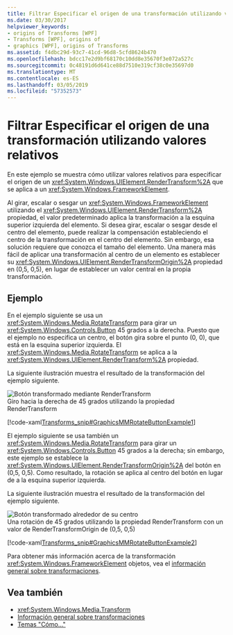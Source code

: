 ```yaml
---
title: Filtrar Especificar el origen de una transformación utilizando valores relativos
ms.date: 03/30/2017
helpviewer_keywords:
- origins of Transforms [WPF]
- Transforms [WPF], origins of
- graphics [WPF], origins of Transforms
ms.assetid: f4dbc29d-93c7-41cd-96d8-5cfd8624b470
ms.openlocfilehash: bdcc17e2d9bf68170c10dd8e35670f3e072a527c
ms.sourcegitcommit: 0c48191d6d641ce88d7510e319cf38c0e35697d0
ms.translationtype: MT
ms.contentlocale: es-ES
ms.lasthandoff: 03/05/2019
ms.locfileid: "57352573"
---
```

# <a name="how-to-specify-the-origin-of-a-transform-by-using-relative-values"></a>Filtrar Especificar el origen de una transformación utilizando valores relativos
En este ejemplo se muestra cómo utilizar valores relativos para especificar el origen de un <xref:System.Windows.UIElement.RenderTransform%2A> que se aplica a un <xref:System.Windows.FrameworkElement>.  
  
 Al girar, escalar o sesgar un <xref:System.Windows.FrameworkElement> utilizando el <xref:System.Windows.UIElement.RenderTransform%2A> propiedad, el valor predeterminado aplica la transformación a la esquina superior izquierda del elemento. Si desea girar, escalar o sesgar desde el centro del elemento, puede realizar la compensación estableciendo el centro de la transformación en el centro del elemento. Sin embargo, esa solución requiere que conozca el tamaño del elemento. Una manera más fácil de aplicar una transformación al centro de un elemento es establecer su <xref:System.Windows.UIElement.RenderTransformOrigin%2A> propiedad en (0,5, 0,5), en lugar de establecer un valor central en la propia transformación.  
  
## <a name="example"></a>Ejemplo  
 En el ejemplo siguiente se usa un <xref:System.Windows.Media.RotateTransform> para girar un <xref:System.Windows.Controls.Button> 45 grados a la derecha. Puesto que el ejemplo no especifica un centro, el botón gira sobre el punto (0, 0), que está en la esquina superior izquierda. El <xref:System.Windows.Media.RotateTransform> se aplica a la <xref:System.Windows.UIElement.RenderTransform%2A> propiedad.  
  
 La siguiente ilustración muestra el resultado de la transformación del ejemplo siguiente.  
  
 ![Botón transformado mediante RenderTransform](./media/graphicsmm-rendertransformwithdefaultcenter.png "graphicsmm_RenderTransformWithDefaultCenter")  
Giro hacia la derecha de 45 grados utilizando la propiedad RenderTransform  
  
 [!code-xaml[Transforms_snip#GraphicsMMRotateButtonExample1](~/samples/snippets/csharp/VS_Snippets_Wpf/Transforms_snip/CS/ButtonRotateTransformExample.xaml#graphicsmmrotatebuttonexample1)]  
  
 El ejemplo siguiente se usa también un <xref:System.Windows.Media.RotateTransform> para girar un <xref:System.Windows.Controls.Button> 45 grados a la derecha; sin embargo, este ejemplo se establece la <xref:System.Windows.UIElement.RenderTransformOrigin%2A> del botón en (0,5, 0,5). Como resultado, la rotación se aplica al centro del botón en lugar de a la esquina superior izquierda.  
  
 La siguiente ilustración muestra el resultado de la transformación del ejemplo siguiente.  
  
 ![Botón transformado alrededor de su centro](./media/graphicsmm-rendertransformrelativecenter.png "graphicsmm_RenderTransformRelativeCenter")  
Una rotación de 45 grados utilizando la propiedad RenderTransform con un valor de RenderTransformOrigin de (0,5, 0,5)  
  
 [!code-xaml[Transforms_snip#GraphicsMMRotateButtonExample2](~/samples/snippets/csharp/VS_Snippets_Wpf/Transforms_snip/CS/ButtonRotateTransformExample.xaml#graphicsmmrotatebuttonexample2)]  
  
 Para obtener más información acerca de la transformación <xref:System.Windows.FrameworkElement> objetos, vea el [información general sobre transformaciones](transforms-overview.md).  
  
## <a name="see-also"></a>Vea también
- <xref:System.Windows.Media.Transform>
- [Información general sobre transformaciones](transforms-overview.md)
- [Temas "Cómo..."](transformations-how-to-topics.md)
